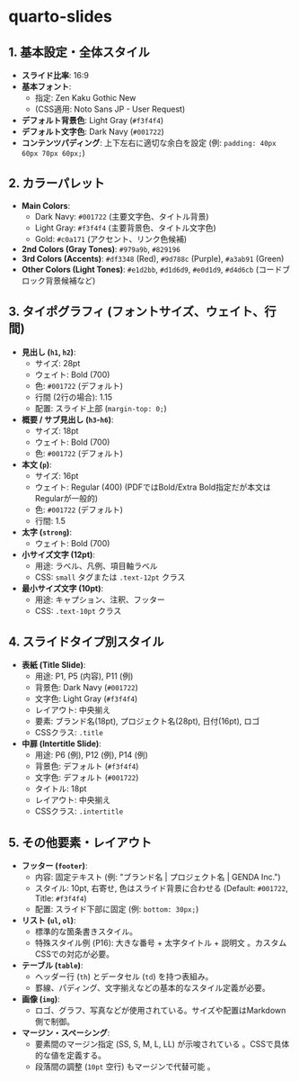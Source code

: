 # quarto-slides

## 1. 基本設定・全体スタイル

* **スライド比率**: 16:9 
* **基本フォント**:
    * 指定: Zen Kaku Gothic New
    * (CSS適用: Noto Sans JP - User Request)
* **デフォルト背景色**: Light Gray (`#f3f4f4`) 
* **デフォルト文字色**: Dark Navy (`#001722`) 
* **コンテンツパディング**: 上下左右に適切な余白を設定 (例: `padding: 40px 60px 70px 60px;`)

## 2. カラーパレット 

* **Main Colors**:
    * Dark Navy: `#001722` (主要文字色、タイトル背景)
    * Light Gray: `#f3f4f4` (主要背景色、タイトル文字色)
    * Gold: `#c0a171` (アクセント、リンク色候補)
* **2nd Colors (Gray Tones)**: `#979a9b`, `#829196`
* **3rd Colors (Accents)**: `#df3348` (Red), `#9d788c` (Purple), `#a3ab91` (Green)
* **Other Colors (Light Tones)**: `#e1d2bb`, `#d1d6d9`, `#e0d1d9`, `#d4d6cb` (コードブロック背景候補など)

## 3. タイポグラフィ (フォントサイズ、ウェイト、行間)

* **見出し (`h1`, `h2`)**:
    * サイズ: 28pt 
    * ウェイト: Bold (700) 
    * 色: `#001722` (デフォルト)
    * 行間 (2行の場合): 1.15 
    * 配置: スライド上部 (`margin-top: 0;`)
* **概要 / サブ見出し (`h3`-`h6`)**:
    * サイズ: 18pt 
    * ウェイト: Bold (700) 
    * 色: `#001722` (デフォルト)
* **本文 (`p`)**:
    * サイズ: 16pt 
    * ウェイト: Regular (400) (PDFではBold/Extra Bold指定だが本文はRegularが一般的)
    * 色: `#001722` (デフォルト)
    * 行間: 1.5 
* **太字 (`strong`)**:
    * ウェイト: Bold (700) 
* **小サイズ文字 (12pt)**:
    * 用途: ラベル、凡例、項目軸ラベル 
    * CSS: `small` タグまたは `.text-12pt` クラス
* **最小サイズ文字 (10pt)**:
    * 用途: キャプション、注釈、フッター 
    * CSS: `.text-10pt` クラス

## 4. スライドタイプ別スタイル

* **表紙 (Title Slide)**:
    * 用途: P1, P5 (内容), P11 (例) 
    * 背景色: Dark Navy (`#001722`)
    * 文字色: Light Gray (`#f3f4f4`)
    * レイアウト: 中央揃え
    * 要素: ブランド名(18pt), プロジェクト名(28pt), 日付(16pt), ロゴ
    * CSSクラス: `.title`
* **中扉 (Intertitle Slide)**:
    * 用途: P6 (例), P12 (例), P14 (例) 
    * 背景色: デフォルト (`#f3f4f4`)
    * 文字色: デフォルト (`#001722`)
    * タイトル: 18pt
    * レイアウト: 中央揃え
    * CSSクラス: `.intertitle`

## 5. その他要素・レイアウト

* **フッター (`footer`)**:
    * 内容: 固定テキスト (例: "ブランド名 | プロジェクト名 | GENDA Inc.")
    * スタイル: 10pt, 右寄せ, 色はスライド背景に合わせる (Default: `#001722`, Title: `#f3f4f4`) 
    * 配置: スライド下部に固定 (例: `bottom: 30px;`)
* **リスト (`ul`, `ol`)**:
    * 標準的な箇条書きスタイル。
    * 特殊スタイル例 (P16): 大きな番号 + 太字タイトル + 説明文 。カスタムCSSでの対応が必要。
* **テーブル (`table`)**:
    * ヘッダー行 (`th`) とデータセル (`td`) を持つ表組み。 
    * 罫線、パディング、文字揃えなどの基本的なスタイル定義が必要。
* **画像 (`img`)**:
    * ロゴ、グラフ、写真などが使用されている。サイズや配置はMarkdown側で制御。
* **マージン・スペーシング**:
    * 要素間のマージン指定 (SS, S, M, L, LL) が示唆されている 。CSSで具体的な値を定義する。
    * 段落間の調整 (`10pt` 空行) もマージンで代替可能 。